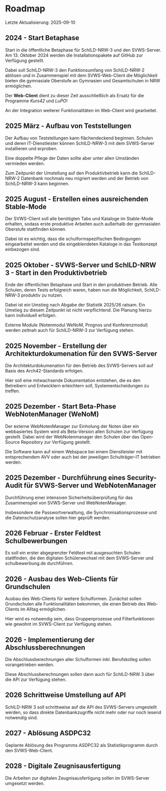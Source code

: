# Roadmap

Letzte Aktualisierung: 2025-09-10

## 2024 - Start Betaphase

Start in die öffentliche Betaphase für SchILD-NRW-3 und den SVWS-Server.
Am 13. Oktober 2024 werden die Installationspakete auf GitHub zur Verfügung gestellt.

Dabei soll SchILD-NRW-3 den Funktionsumfang von SchILD-NRW-2 ablösen und in Zusammenspiel mit dem SVWS-Web-Client die Möglichkeit bieten die gymnasiale Oberstufe an Gymnasien und Gesamtschulen in NRW ermöglichen.

Der **Web-Client** dient zu dieser Zeit ausschließlich als Ersatz für die Programme *Kurs42* und *LuPO*!

An der Integration weiterer Funktionalitäten im Web-Client wird gearbeitet.

## 2025 März - Aufbau von Teststellungen

Der Aufbau von Teststellungen kann flächendeckend beginnen. Schulen und deren IT-Dienstleister können SchILD-NRW-3 mit dem SVWS-Server installieren und erproben.

Eine doppelte Pflege der Daten sollte aber unter allen Umständen vermieden werden.

Zum Zeitpunkt der Umstellung auf den Produktivbetrieb kann die SchILD-NRW-2 Datenbank nochmals neu migriert werden und der Betrieb von SchILD-NRW-3 kann beginnen.

## 2025 August - Erstellen eines ausreichenden Stable-Mode

Der SVWS-Client soll alle benötigten Tabs und Kataloge im Stable-Mode erhalten, sodass erste produktive Arbeiten auch außerhalb der gymnasialen Oberstufe stattfinden können.

Dabei ist es wichtig, dass die schulformspezifischen Bedingungen eingearbeitet werden und die eingeblendeten Kataloge in das Testkonzept einbezogen sind.

## 2025 Oktober - SVWS-Server und SchILD-NRW 3 - Start in den Produktivbetrieb

Ende der öffentlichen Betaphase und Start in den produktiven Betrieb.
Alle Schulen, deren Tests erfolgreich waren, haben nun die Möglichkeit, SchILD-NRW-3 produktiv zu nutzen.

Dabei ist ein Umstieg nach Abgabe der Statistik 2025/26 ratsam.
Ein Umstieg zu diesem Zeitpunkt ist nicht verpflichtend. Die Planung hierzu kann individuell erfolgen.

Externe Module (Notenmodul WeNoM, Prognos und Konferenzmodul) werden zeitnah auch für SchILD-NRW-3 zur Verfügung stehen.

## 2025 November - Erstellung der Architekturdokumenation für den SVWS-Server

Die Architekturdokumenation für den Betrieb des SVWS-Servers soll auf Basis des Arch42-Standards erfolgen.

Hier soll eine mitwachsende Dokumentation entstehen, die es den Betreibern und Entwicklern erleichtern soll, Systementscheidungen zu treffen.

## 2025 Dezember - Start Beta-Phase WebNotenManager (WeNoM)

Der externe WebNotenManager zur Einholung der Noten über ein webbasiertes System wird als Beta-Version allen Schulen zur Verfügung gestellt.
Dabei wird der WebNotenmanager den Schulen über das Open-Source Repository zur Verfügung gestellt.

Die Software kann auf einem Webspace bei einem Dienstleister mit entsprechendem AVV oder auch bei der jeweiligen Schulträger-IT betrieben werden.

## 2025 Dezember - Durchführung eines Security-Audit für SVWS-Server und WebNotenManager

Durchführung einer intensiven Sicherheitsüberprüfung für das Zusammenspiel von SVWS-Server und WebNotenManager.

Insbesondere die Passwortverwaltung, die Synchronisationsprozesse und die Datenschutzanalyse sollen hier geprüft werden.

## 2026 Februar - Erster Feldtest Schulbewerbungen

Es soll ein erster abgegrenzter Feldtest mit ausgesuchten Schulen stattfinden, die den digitalen Schülerwechsel mit dem SVWS-Server und schulbewerbung.de durchführen.

## 2026  - Ausbau des Web-Clients für Grundschulen

Ausbau des Web-Clients für weitere Schulformen. Zunächst sollen Grundschulen alle Funktionalitäten bekommen, die einen Betrieb des Web-Clients im Alltag ermöglichen.

Hier wird es notwendig sein, dass Gruppenprozesse und Filterfunktionen wie gewohnt im SVWS-Client zur Verfügung stehen.

## 2026 - Implementierung der Abschlussberechnungen

Die Abschlussberechnungen aller Schulformen inkl. Berufskolleg sollen vorangetrieben werden.

Diese Abschlussberechnungen sollen dann auch für SchILD-NRW 3 über die API zur Verfügung stehen.

## 2026 Schrittweise Umstellung auf API

SchILD-NRW 3 soll schrittweise auf die API des SVWS-Servers umgestellt werden, so dass direkte Datenbankzugriffe nicht mehr oder nur noch lesend notwendig sind.

## 2027 - Ablösung ASDPC32

Geplante Ablösung des Programms ASDPC32 als Statistikprogramm durch den SVWS-Web-Client.

## 2028 - Digitale Zeugnisausfertigung

Die Arbeiten zur digitalen Zeugnisausfertigung sollen im SVWS-Server umgesetzt werden.
